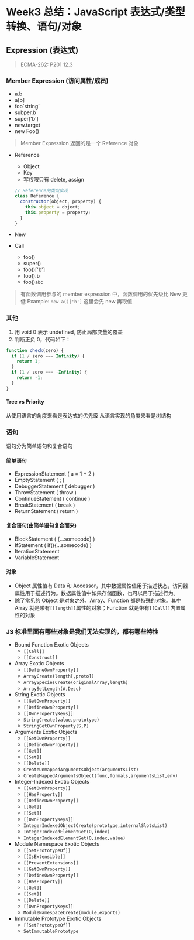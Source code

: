 # Week3 总结：JavaScript 表达式/类型转换、语句/对象

## Expression (表达式)

> ECMA-262: P201 12.3

### Member Expression (访问属性/成员)

- a.b
- a[b]
- foo\`string\`
- subper.b
- super['b']
- new.target
- new Foo()

> Member Expression 返回的是一个 Reference 对象

- Reference

  - Object
  - Key
  - 写权限只有 delete, assign

  ```javascript
  // Reference的类似实现
  class Reference {
    constructor(object, property) {
      this.object = object;
      this.property = property;
    }
  }
  ```

- New
- Call
  - foo()
  - super()
  - foo()['b']
  - foo().b
  - foo()`abc`

> 有函数调用参与的 member expression 中，函数调用的优先级比 New 更低 Example:
> `new a()['b']` 这里会先 new 再取值

### 其他

1. 用 void 0 表示 undefined, 防止局部变量的覆盖
2. 判断正负 0，代码如下：

```javascript
function check(zero) {
  if (1 / zero === Infinity) {
    return 1;
  }
  if (1 / zero === -Infinity) {
    return -1;
  }
}
```

#### Tree vs Priority

从使用语言的角度来看是表达式的优先级
从语言实现的角度来看是树结构

### 语句

语句分为简单语句和复合语句

#### 简单语句

- ExpressionStatement ( a = 1 + 2 )
- EmptyStatement ( ; )
- DebuggerStatement ( debugger )
- ThrowStatement ( throw )
- ContinueStatement ( continue )
- BreakStatement ( break )
- ReturnStatement ( return )

#### 复合语句(由简单语句复合而来)

- BlockStatement ( {...somecode} )
- IfStatement ( if(){...somecode} )
- IterationStatement
- VariableStatement

#### 对象

- Object 属性值有 Data 和 Accessor，其中数据属性值用于描述状态，访问器属性用于描述行为。数据属性值中如果存储函数，也可以用于描述行为。
- 除了常见的 Object 是对象之外，Array、Function 都是特殊的对象。其中 Array 就是带有`[[length]]`属性的对象；Function 就是带有`[[Call]]`内置属性的对象

### JS 标准里面有哪些对象是我们无法实现的，都有哪些特性

- Bound Function Exotic Objects
  - `[[Call]]`
  - `[[Construct]]`
- Array Exotic Objects
  - `[[DefineOwnProperty]]`
  - `ArrayCreate(length[,proto])`
  - `ArraySpeciesCreate(originalArray,length)`
  - `ArraySetLength(A,Desc)`
- String Exotic Objects
  - `[[GetOwnProperty]]`
  - `[[DefineOwnProperty]]`
  - `[[OwnPropertyKeys]]`
  - `StringCreate(value,prototype)`
  - `StringGetOwnProperty(S,P)`
- Arguments Exotic Objects
  - `[[GetOwnProperty]]`
  - `[[DefineOwnProperty]]`
  - `[[Get]]`
  - `[[Set]]`
  - `[[Delete]]`
  - `CreateUnmappedArgumentsObject(argumentsList)`
  - `CreateMappedArgumentsObject(func,formals,argumentsList,env)`
- Integer-Indexed Exotic Objects
  - `[[GetOwnProperty]]`
  - `[[HasProperty]]`
  - `[[DefineOwnProperty]]`
  - `[[Get]]`
  - `[[Set]]`
  - `[[OwnPropertyKeys]]`
  - `IntegerIndexedObjectCreate(prototype,internalSlotsList)`
  - `IntegerIndexedElementGet(O,index)`
  - `IntegerIndexedElementSet(O,index,value)`
- Module Namespace Exotic Objects
  - `[[SetPrototypeOf]]`
  - `[[IsExtensible]]`
  - `[[PreventExtensions]]`
  - `[[GetOwnProperty]]`
  - `[[DefineOwnProperty]]`
  - `[[HasProperty]]`
  - `[[Get]]`
  - `[[Set]]`
  - `[[Delete]]`
  - `[[OwnPropertyKeys]]`
  - `ModuleNamespaceCreate(module,exports)`
- Immutable Prototype Exotic Objects
  - `[[SetPrototypeOf]]`
  - `SetImmutablePrototype`
